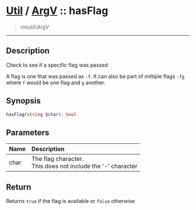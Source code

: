 # [Util](Util.md) / [ArgV](Util-ArgV.md) :: hasFlag
 > im\util\ArgV
____

## Description
Check to see if a specific flag was passed

A flag is one that was passed as `-f`.
It can also be part of miltiple flags `-fg` where
`f` would be one flag and `g` another.

## Synopsis
```php
hasFlag(string $char): bool
```

## Parameters
| Name | Description |
| :--- | :---------- |
| char | The flag character.<br />This does not include the '-' character |

## Return
Returns `true` if the flag is available or `false` otherwise
